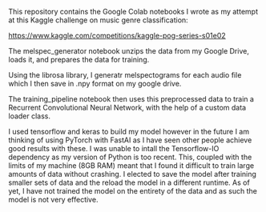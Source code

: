 This repository contains the Google Colab notebooks I wrote as my attempt at this Kaggle challenge on music genre classification: 

https://www.kaggle.com/competitions/kaggle-pog-series-s01e02

The melspec_generator notebook unzips the data from my Google Drive, loads it, and prepares the data for training.

Using the librosa library, I generatr melspectograms for each audio file which I then save in .npy format on my google drive.

The training_pipeline notebook then uses this preprocessed data to train a Recurrent Convolutional Neural Network, with the help of a custom data loader class.

I used tensorflow and keras to build my model however in the future I am thinking of using PyTorch with FastAI as I have seen other people achieve good results with these. 
I was unable to intall the Tensorflow-IO dependency as my version of Python is too recent. 
This, coupled with the limits of my machine (8GB RAM) meant that I found it difficult to train large amounts of data without crashing. I elected to save the model after training smaller
sets of data and the reload the model in a different runtime. As of yet, I have not trained the model on the entirety of the data and as such the model is not very effective.


